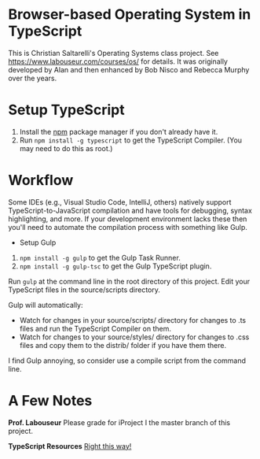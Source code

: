 Browser-based Operating System in TypeScript
=================================================

This is Christian Saltarelli's Operating Systems class project.
See https://www.labouseur.com/courses/os/ for details.
It was originally developed by Alan and then enhanced by Bob Nisco and Rebecca Murphy over the years.

Setup TypeScript
================

1. Install the [npm](https://www.npmjs.org/) package manager if you don't already have it.
1. Run `npm install -g typescript` to get the TypeScript Compiler. (You may need to do this as root.)


Workflow
=============

Some IDEs (e.g., Visual Studio Code, IntelliJ, others) natively support TypeScript-to-JavaScript compilation 
and have tools for debugging, syntax highlighting, and more.
If your development environment lacks these then you'll need to automate the compilation process with something like Gulp.

- Setup Gulp
1. `npm install -g gulp` to get the Gulp Task Runner.
1. `npm install -g gulp-tsc` to get the Gulp TypeScript plugin.

Run `gulp` at the command line in the root directory of this project.
Edit your TypeScript files in the source/scripts directory.

Gulp will automatically:

* Watch for changes in your source/scripts/ directory for changes to .ts files and run the TypeScript Compiler on them.
* Watch for changes to your source/styles/ directory for changes to .css files and copy them to the distrib/ folder if you have them there.


I find Gulp annoying, so consider use a compile script from the command line.

A Few Notes
===========

**Prof. Labouseur**
Please grade for iProject I the master branch of this project.

**TypeScript Resources**
[Right this way!](http://www.typescriptlang.org/)
